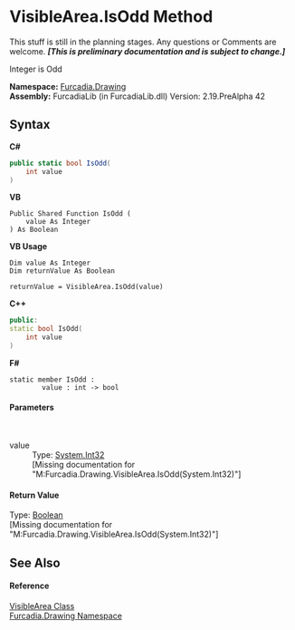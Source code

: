 # VisibleArea.IsOdd Method 
This stuff is still in the planning stages. Any questions or Comments are welcome. _**\[This is preliminary documentation and is subject to change.\]**_

Integer is Odd

**Namespace:**&nbsp;<a href="N_Furcadia_Drawing">Furcadia.Drawing</a><br />**Assembly:**&nbsp;FurcadiaLib (in FurcadiaLib.dll) Version: 2.19.PreAlpha 42

## Syntax

**C#**<br />
``` C#
public static bool IsOdd(
	int value
)
```

**VB**<br />
``` VB
Public Shared Function IsOdd ( 
	value As Integer
) As Boolean
```

**VB Usage**<br />
``` VB Usage
Dim value As Integer
Dim returnValue As Boolean

returnValue = VisibleArea.IsOdd(value)
```

**C++**<br />
``` C++
public:
static bool IsOdd(
	int value
)
```

**F#**<br />
``` F#
static member IsOdd : 
        value : int -> bool 

```


#### Parameters
&nbsp;<dl><dt>value</dt><dd>Type: <a href="http://msdn2.microsoft.com/en-us/library/td2s409d" target="_blank">System.Int32</a><br />\[Missing <param name="value"/> documentation for "M:Furcadia.Drawing.VisibleArea.IsOdd(System.Int32)"\]</dd></dl>

#### Return Value
Type: <a href="http://msdn2.microsoft.com/en-us/library/a28wyd50" target="_blank">Boolean</a><br />\[Missing <returns> documentation for "M:Furcadia.Drawing.VisibleArea.IsOdd(System.Int32)"\]

## See Also


#### Reference
<a href="T_Furcadia_Drawing_VisibleArea">VisibleArea Class</a><br /><a href="N_Furcadia_Drawing">Furcadia.Drawing Namespace</a><br />